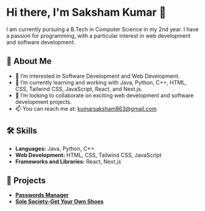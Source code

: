 # Hi there, I'm Saksham Kumar 👋

I am currently pursuing a B.Tech in Computer Science in my 2nd year. I have a passion for programming, with a particular interest in web development and software development.

## 🚀 About Me
- 👀 I’m interested in Software Development and Web Development.
- 🌱 I’m currently learning and working with Java, Python, C++, HTML, CSS, Tailwind CSS, JavaScript, React, and Next.js.
- 💞️ I’m looking to collaborate on exciting web development and software development projects.
- 📫 You can reach me at: [kumarsaksham863@gmail.com](mailto:kumarsaksham863@gmail.com)

## 🛠️ Skills
- **Languages:** Java, Python, C++
- **Web Development:** HTML, CSS, Tailwind CSS, JavaScript
- **Frameworks and Libraries:** React, Next.js

## 💼 Projects
- **[Passwords Manager](https://github.com/SakshamKumar28/SafeNest-Your-Personal-Passwords-Manager.git)**
- **[Sole Society-Get Your Own Shoes](https://github.com/SakshamKumar28/Sole-Society-The-Best-Shoe-Selling-Platform)**
